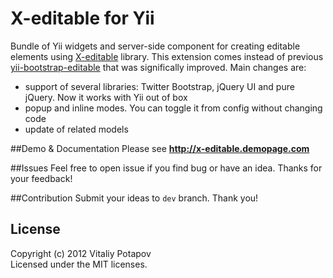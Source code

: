 X-editable for Yii
======================

Bundle of Yii widgets and server-side component for creating editable elements using [X-editable](http://vitalets.github.com/x-editable) library.
This extension comes instead of previous [yii-bootstrap-editable](http://www.yiiframework.com/extension/yii-bootstrap-editable) that was significally improved.
Main changes are:

* support of several libraries: Twitter Bootstrap, jQuery UI and pure jQuery. Now it works with Yii out of box
* popup and inline modes. You can toggle it from config without changing code
* update of related models

##Demo & Documentation
Please see **http://x-editable.demopage.com**  

##Issues
Feel free to open issue if you find bug or have an idea.
Thanks for your feedback!

##Contribution
Submit your ideas to `dev` branch. Thank you!

## License
Copyright (c) 2012 Vitaliy Potapov  
Licensed under the MIT licenses.